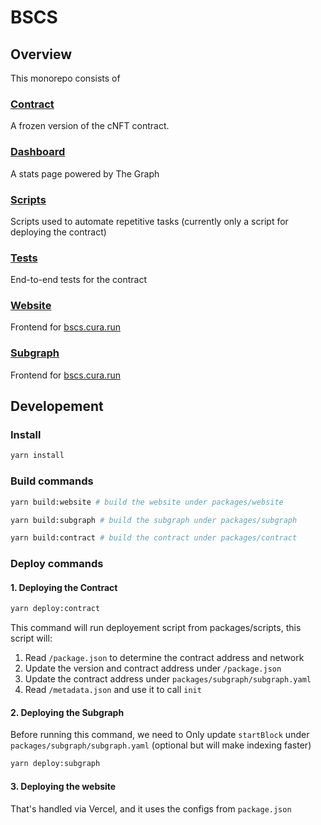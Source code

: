 # BSCS

## Overview
This monorepo consists of

### [Contract](https://github.com/curaOS/Creative-Project/tree/master/packages/contract) 
A frozen version of the cNFT contract.

### [Dashboard](https://github.com/curaOS/Creative-Project/tree/master/packages/dashboard) 
A stats page powered by The Graph

### [Scripts](https://github.com/curaOS/Creative-Project/tree/master/packages/scripts)
Scripts used to automate repetitive tasks (currently only a script for deploying the contract)

### [Tests](https://github.com/curaOS/Creative-Project/tree/master/packages/tests)
End-to-end tests for the contract

### [Website](https://github.com/curaOS/Creative-Project/tree/master/packages/website)
Frontend for [bscs.cura.run](https://bscs.cura.run/)

### [Subgraph](https://github.com/curaOS/Creative-Project/tree/master/packages/subgraph)
Frontend for [bscs.cura.run](https://bscs.cura.run/)

## Developement
### Install
```bash
yarn install
```

### Build commands 
```bash
yarn build:website # build the website under packages/website
```
```bash
yarn build:subgraph # build the subgraph under packages/subgraph
```
```bash
yarn build:contract # build the contract under packages/contract
```

### Deploy commands 
#### 1. Deploying the Contract
```bash
yarn deploy:contract 
```
This command will run deployement script from packages/scripts, this script will:
1. Read `/package.json` to determine the contract address and network
2. Update the version and contract address under `/package.json`
3. Update the contract address under `packages/subgraph/subgraph.yaml`
4. Read `/metadata.json` and use it to call `init`

#### 2. Deploying the Subgraph
Before running this command, we need to Only update `startBlock` under `packages/subgraph/subgraph.yaml` (optional but will make indexing faster)
```bash
yarn deploy:subgraph
```

#### 3. Deploying the website
That's handled via Vercel, and it uses the configs from `package.json`